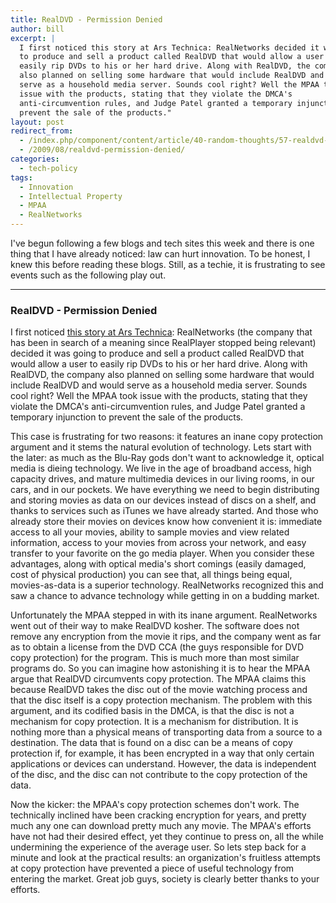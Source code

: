 ```yaml
---
title: RealDVD - Permission Denied
author: bill
excerpt: |
  I first noticed this story at Ars Technica: RealNetworks decided it was going
  to produce and sell a product called RealDVD that would allow a user to
  easily rip DVDs to his or her hard drive. Along with RealDVD, the company
  also planned on selling some hardware that would include RealDVD and would
  serve as a household media server. Sounds cool right? Well the MPAA took
  issue with the products, stating that they violate the DMCA's
  anti-circumvention rules, and Judge Patel granted a temporary injunction to
  prevent the sale of the products."
layout: post
redirect_from:
  - /index.php/component/content/article/40-random-thoughts/57-realdvd-permission-denied
  - /2009/08/realdvd-permission-denied/
categories:
  - tech-policy
tags:
  - Innovation
  - Intellectual Property
  - MPAA
  - RealNetworks
---
```

I've begun following a few blogs and tech sites this week and there is one
thing that I have already noticed: law can hurt innovation. To be honest, I
knew this before reading these blogs. Still, as a techie, it is frustrating to
see events such as the following play out.

-------------------------------------------------------------------------------

### RealDVD - Permission Denied

I first noticed [this story at Ars Technica][1]: RealNetworks (the company that
has been in search of a meaning since RealPlayer stopped being relevant)
decided it was going to produce and sell a product called RealDVD that would
allow a user to easily rip DVDs to his or her hard drive. Along with RealDVD,
the company also planned on selling some hardware that would include RealDVD
and would serve as a household media server. Sounds cool right? Well the MPAA
took issue with the products, stating that they violate the DMCA's
anti-circumvention rules, and Judge Patel granted a temporary injunction to
prevent the sale of the products.

This case is frustrating for two reasons: it features an inane copy protection
argument and it stems the natural evolution of technology. Lets start with the
later: as much as the Blu-Ray gods don't want to acknowledge it, optical media
is dieing technology. We live in the age of broadband access, high capacity
drives, and mature multimedia devices in our living rooms, in our cars, and in
our pockets. We have everything we need to begin distributing and storing
movies as data on our devices instead of discs on a shelf, and thanks to
services such as iTunes we have already started. And those who already store
their movies on devices know how convenient it is: immediate access to all your
movies, ability to sample movies and view related information, access to your
movies from across your network, and easy transfer to your favorite on the go
media player. When you consider these advantages, along with optical media's
short comings (easily damaged, cost of physical production) you can see that,
all things being equal, movies-as-data is a superior technology. RealNetworks
recognized this and saw a chance to advance technology while getting in on a
budding market.

Unfortunately the MPAA stepped in with its inane argument. RealNetworks went
out of their way to make RealDVD kosher. The software does not remove any
encryption from the movie it rips, and the company went as far as to obtain a
license from the DVD CCA (the guys responsible for DVD copy protection) for the
program. This is much more than most similar programs do. So you can imagine
how astonishing it is to hear the MPAA argue that RealDVD circumvents copy
protection. The MPAA claims this because RealDVD takes the disc out of the
movie watching process and that the disc itself is a copy protection mechanism.
The problem with this argument, and its codified basis in the DMCA, is that the
disc is not a mechanism for copy protection. It is a mechanism for
distribution. It is nothing more than a physical means of transporting data
from a source to a destination. The data that is found on a disc can be a means
of copy protection if, for example, it has been encrypted in a way that only
certain applications or devices can understand. However, the data is
independent of the disc, and the disc can not contribute to the copy protection
of the data.

Now the kicker: the MPAA's copy protection schemes don't work. The technically
inclined have been cracking encryption for years, and pretty much any one can
download pretty much any movie. The MPAA's efforts have not had their desired
effect, yet they continue to press on, all the while undermining the experience
of the average user. So lets step back for a minute and look at the practical
results: an organization's fruitless attempts at copy protection have prevented
a piece of useful technology from entering the market. Great job guys, society
is clearly better thanks to your efforts.

 [1]: http://arstechnica.com/tech-policy/news/2009/08/realdvd-barred-from-market-while-judge-opines-about-fair-use.ars
